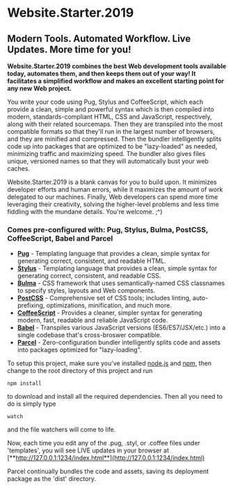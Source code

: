 # Website.Starter.2019
## Modern Tools. Automated Workflow. Live Updates. More time for you!

**Website.Starter.2019 combines the best Web development tools available today, automates them, and then keeps them out of your way! It facilitates a simplified workflow and makes an excellent starting point for any new Web project.**

You write your code using Pug, Stylus and CoffeeScript, which each provide a clean, simple and powerful syntax which is then compiled into modern, standards-compliant HTML, CSS and JavaScript, respectively, along with their related sourcemaps. Then they are transpiled into the most compatible formats so that they'll run in the largest number of browsers, and they are minified and compressed. Then the bundler intelligently splits code up into packages that are optimized to be "lazy-loaded" as needed, minimizing traffic and maximizing speed. The bundler also gives files unique, versioned names so that they will automatically bust your web caches.

Website.Starter.2019 is a blank canvas for you to build upon. It minimizes developer efforts and human errors, while it maximizes the amount of work delegated to our machines. Finally, Web developers can spend more time leveraging their creativity, solving the higher-level problems and less time fiddling with the mundane details.  You're welcome.  ;^)

### Comes pre-configured with: Pug, Stylus, Bulma, PostCSS, CoffeeScript, Babel and Parcel

* [**Pug**](https://pugjs.org/) - Templating language that provides a clean, simple syntax for generating correct, consistent, and readable HTML.
* [**Stylus**](http://stylus-lang.com/) - Templating language that provides a clean, simple syntax for generating correct, consistent, and readable CSS.
* [**Bulma**](https://bulma.io/) - CSS framework that uses semantically-named CSS classnames to specify styles, layouts and Web components.
* [**PostCSS**](https://postcss.org/) - Comprehensive set of CSS tools; includes linting, auto-prefixing, optimizations, minification, and much more.
* [**CoffeeScript**](https://coffeescript.org/) - Provides a cleaner, simpler syntax for generating modern, fast, readable and reliable JavaScript code.
* [**Babel**](https://babeljs.io/) - Transpiles various JavaScript versions (ES6/ES7/JSX/etc.) into a single codebase that's cross-broswer compatible.
* [**Parcel**](https://parceljs.org/) - Zero-configuration bundler intelligently splits code and assets into packages optimized for "lazy-loading".

To setup this project, make sure you've installed [node.js](https://nodejs.org/) and [npm](https://www.npmjs.com/), then change to the root directory of this project and run

`npm install`

to download and install all the required dependencies. Then all you need to do is simply type 

`watch`

and the file watchers will come to life.

Now, each time you edit any of the .pug, .styl, or .coffee files under 'templates', you will see LIVE updates in your browser at [**http://127.0.0.1:1234/index.html**](http://127.0.0.1:1234/index.html)

Parcel continually bundles the code and assets, saving its deployment package as the 'dist' directory.
